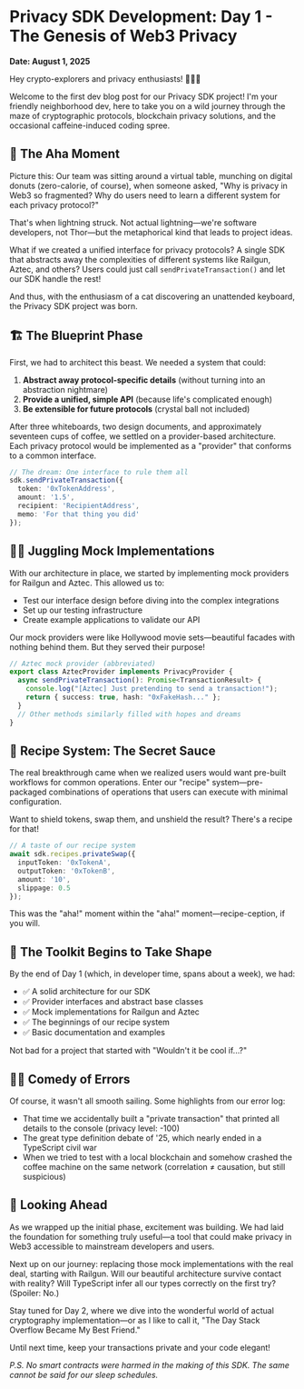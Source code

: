 # Privacy SDK Development: Day 1 - The Genesis of Web3 Privacy

**Date: August 1, 2025**

Hey crypto-explorers and privacy enthusiasts! 🕵️‍♀️🔐

Welcome to the first dev blog post for our Privacy SDK project! I'm your friendly neighborhood dev, here to take you on a wild journey through the maze of cryptographic protocols, blockchain privacy solutions, and the occasional caffeine-induced coding spree.

## 🚀 The Aha Moment

Picture this: Our team was sitting around a virtual table, munching on digital donuts (zero-calorie, of course), when someone asked, "Why is privacy in Web3 so fragmented? Why do users need to learn a different system for each privacy protocol?" 

That's when lightning struck. Not actual lightning—we're software developers, not Thor—but the metaphorical kind that leads to project ideas.

What if we created a unified interface for privacy protocols? A single SDK that abstracts away the complexities of different systems like Railgun, Aztec, and others? Users could just call `sendPrivateTransaction()` and let our SDK handle the rest!

And thus, with the enthusiasm of a cat discovering an unattended keyboard, the Privacy SDK project was born.

## 🏗️ The Blueprint Phase

First, we had to architect this beast. We needed a system that could:
1. **Abstract away protocol-specific details** (without turning into an abstraction nightmare)
2. **Provide a unified, simple API** (because life's complicated enough)
3. **Be extensible for future protocols** (crystal ball not included)

After three whiteboards, two design documents, and approximately seventeen cups of coffee, we settled on a provider-based architecture. Each privacy protocol would be implemented as a "provider" that conforms to a common interface.

```typescript
// The dream: One interface to rule them all
sdk.sendPrivateTransaction({
  token: '0xTokenAddress',
  amount: '1.5',
  recipient: 'RecipientAddress',
  memo: 'For that thing you did'
});
```

## 🤹‍♂️ Juggling Mock Implementations

With our architecture in place, we started by implementing mock providers for Railgun and Aztec. This allowed us to:

- Test our interface design before diving into the complex integrations
- Set up our testing infrastructure
- Create example applications to validate our API

Our mock providers were like Hollywood movie sets—beautiful facades with nothing behind them. But they served their purpose!

```typescript
// Aztec mock provider (abbreviated)
export class AztecProvider implements PrivacyProvider {
  async sendPrivateTransaction(): Promise<TransactionResult> {
    console.log("[Aztec] Just pretending to send a transaction!");
    return { success: true, hash: "0xFakeHash..." };
  }
  // Other methods similarly filled with hopes and dreams
}
```

## 🧪 Recipe System: The Secret Sauce

The real breakthrough came when we realized users would want pre-built workflows for common operations. Enter our "recipe" system—pre-packaged combinations of operations that users can execute with minimal configuration.

Want to shield tokens, swap them, and unshield the result? There's a recipe for that!

```typescript
// A taste of our recipe system
await sdk.recipes.privateSwap({
  inputToken: '0xTokenA',
  outputToken: '0xTokenB',
  amount: '10',
  slippage: 0.5
});
```

This was the "aha!" moment within the "aha!" moment—recipe-ception, if you will.

## 🔧 The Toolkit Begins to Take Shape

By the end of Day 1 (which, in developer time, spans about a week), we had:

- ✅ A solid architecture for our SDK
- ✅ Provider interfaces and abstract base classes
- ✅ Mock implementations for Railgun and Aztec
- ✅ The beginnings of our recipe system
- ✅ Basic documentation and examples

Not bad for a project that started with "Wouldn't it be cool if...?"

## 🤦‍♂️ Comedy of Errors

Of course, it wasn't all smooth sailing. Some highlights from our error log:

- That time we accidentally built a "private transaction" that printed all details to the console (privacy level: -100)
- The great type definition debate of '25, which nearly ended in a TypeScript civil war
- When we tried to test with a local blockchain and somehow crashed the coffee machine on the same network (correlation ≠ causation, but still suspicious)

## 🔮 Looking Ahead

As we wrapped up the initial phase, excitement was building. We had laid the foundation for something truly useful—a tool that could make privacy in Web3 accessible to mainstream developers and users.

Next up on our journey: replacing those mock implementations with the real deal, starting with Railgun. Will our beautiful architecture survive contact with reality? Will TypeScript infer all our types correctly on the first try? (Spoiler: No.)

Stay tuned for Day 2, where we dive into the wonderful world of actual cryptography implementation—or as I like to call it, "The Day Stack Overflow Became My Best Friend."

Until next time, keep your transactions private and your code elegant!

*P.S. No smart contracts were harmed in the making of this SDK. The same cannot be said for our sleep schedules.*